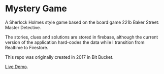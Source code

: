 # Mystery Game

A Sherlock Holmes style game based on the board game 221b Baker Street: Master Detective.

The stories, clues and solutions are stored in firebase, although the current version of the application hard-codes the data while I transition from Realtime to Firestore.

This repo was originally created in 2017 in Bit Bucket.

[Live Demo](https://melissakendall.github.io/mystery-game/index.html).
